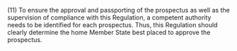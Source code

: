 (11) To ensure the approval and passporting of the prospectus as well as the supervision of compliance with this Regulation, a competent authority needs to be identified for each prospectus. Thus, this Regulation should clearly determine the home Member State best placed to approve the prospectus.